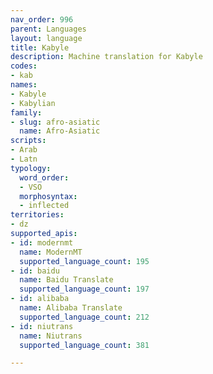 ```yaml
---
nav_order: 996
parent: Languages
layout: language
title: Kabyle
description: Machine translation for Kabyle
codes:
- kab
names:
- Kabyle
- Kabylian
family:
- slug: afro-asiatic
  name: Afro-Asiatic
scripts:
- Arab
- Latn
typology:
  word_order:
  - VSO
  morphosyntax:
  - inflected
territories:
- dz
supported_apis:
- id: modernmt
  name: ModernMT
  supported_language_count: 195
- id: baidu
  name: Baidu Translate
  supported_language_count: 197
- id: alibaba
  name: Alibaba Translate
  supported_language_count: 212
- id: niutrans
  name: Niutrans
  supported_language_count: 381

---
```


